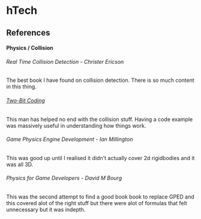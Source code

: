 # hTech
 
## References

#### Physics / Collision
###### Real Time Collision Detection - Christer Ericson
The best book I have found on collision detection. There is so much content in this thing.
###### [Two-Bit Coding](https://www.youtube.com/@two-bitcoding8018)
This man has helped no end with the collision stuff. Having a code example was massively useful in understanding how things work.
###### Game Physics Engine Development - Ian Millington
This was good up until I realised it didn't actually cover 2d rigidbodies and it was all 3D.
###### Physics for Game Developers - David M Bourg
This was the second attempt to find a good book book to replace GPED and this covered alot of the right stuff but there were alot of formulas that felt unnecessary but it was indepth.